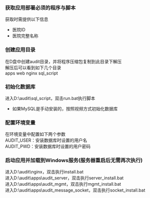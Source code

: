 ### 获取应用部署必须的程序与脚本
获取时需提供以下信息
+ 医院ID
+ 医院完整名称


### 创建应用目录  
在D盘中创建audit目录，并将程序压缩包复制到此目录下解压  
解压后可以看到如下几个目录  
apps
web 
nginx 
sql_script 


### 初始化数据库  
进入D:\audit\sql_script，双击run.bat执行脚本
- 如果MySQL是手动安装的，按照视频方式初始化数据库


### 配置环境变量
在环境变量中配置如下两个参数  
AUDIT_USER：安装数据库时设置的用户名  
AUDIT_PWD：安装数据库时设置的用户密码


### 启动应用并加载到Windows服务(服务器重启后无需再次执行)
进入D:\audit\nginx，双击执行install.bat  
进入D:\audit\apps\audit_server，双击执行server_install.bat  
进入D:\audit\apps\audit_mgmt，双击执行mgmt_install.bat  
进入D:\audit\apps\audit_message_socket，双击执行socket_install.bat  
